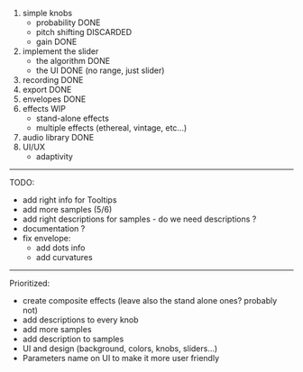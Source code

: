 1. simple knobs
    - probability DONE
    - pitch shifting DISCARDED
    - gain DONE
2. implement the slider
    - the algorithm DONE
    - the UI DONE (no range, just slider)
3. recording DONE
4. export DONE
5. envelopes DONE
6. effects WIP
   * stand-alone effects
   * multiple effects (ethereal, vintage, etc...)
8. audio library DONE
9. UI/UX 
    - adaptivity 

------------------------
TODO:
* add right info for Tooltips
* add more samples (5/6)
* add right descriptions for samples - do we need descriptions ? 
* documentation ?
* fix envelope:
    - add dots info
    - add curvatures
------------

Prioritized:
- create composite effects (leave also the stand alone ones? probably not)
- add descriptions to every knob
- add more samples
- add description to samples
- UI and design (background, colors, knobs, sliders…)
- Parameters name on UI to make it more user friendly
